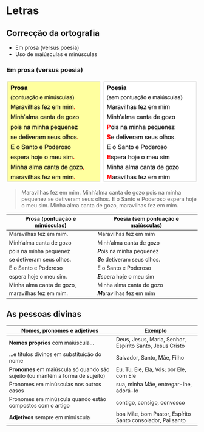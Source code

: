 # Letras

## Correcção da ortografia

- Em prosa (versus poesia)
- Uso de maiúsculas e minúsculas

### Em prosa (versus poesia)

![](.gitbook/assets/prosa.png)

> Maravilhas fez em mim.
Minh’alma canta de gozo
pois na minha pequenez
se detiveram seus olhos.
E o Santo e Poderoso
espera hoje o meu sim.
Minha alma canta de gozo,
maravilhas fez em mim.

| Prosa (pontuação e minúsculas) | Poesia (sem pontuação e maiúsculas) |
| - | - |
| Maravilhas fez em mim. | Maravilhas fez em mim |
| Minh’alma canta de gozo | Minh’alma canta de gozo |
| pois na minha pequenez | ***P***ois na minha pequenez |
| se detiveram seus olhos. | ***S***e detiveram seus olhos. |
| E o Santo e Poderoso | E o Santo e Poderoso |
| espera hoje o meu sim. | ***E***spera hoje o meu sim |
| Minha alma canta de gozo, | Minha alma canta de gozo |
| maravilhas fez em mim. | ***M***aravilhas fez em mim |

## As pessoas divinas

| Nomes, pronomes e  adjetivos | Exemplo |
| ----------------------------------- | -------------------------------------------------------- |
| **Nomes próprios** com maiúscula... | Deus, Jesus, Maria, Senhor, Espírito Santo, Jesus Cristo |
|...e títulos divinos em substituição do nome  | Salvador, Santo, Mãe, Filho  |
| **Pronomes** em maiúscula só quando são sujeito (ou mantêm a forma de sujeito) | Eu, Tu, Ele, Ela, Vós; por Ele, com Ele |
| Pronomes em minúsculas nos outros casos | sua, minha Mãe, entregar-lhe, adorá-lo |
| Pronomes em minúscula quando estão compostos com o artigo | contigo, consigo, convosco |
| **Adjetivos** sempre em minúscula | boa Mãe, bom Pastor, Espírito Santo consolador, Pai santo |


